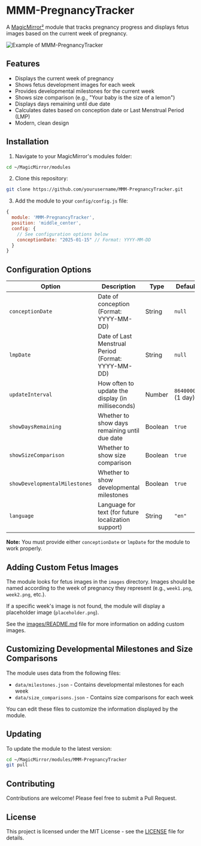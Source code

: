 # MMM-PregnancyTracker

A [MagicMirror²](https://github.com/MichMich/MagicMirror) module that tracks pregnancy progress and displays fetus images based on the current week of pregnancy.

![Example of MMM-PregnancyTracker](./images/example.png)

## Features

- Displays the current week of pregnancy
- Shows fetus development images for each week
- Provides developmental milestones for the current week
- Shows size comparison (e.g., "Your baby is the size of a lemon")
- Displays days remaining until due date
- Calculates dates based on conception date or Last Menstrual Period (LMP)
- Modern, clean design

## Installation

1. Navigate to your MagicMirror's modules folder:
```bash
cd ~/MagicMirror/modules
```

2. Clone this repository:
```bash
git clone https://github.com/yourusername/MMM-PregnancyTracker.git
```

3. Add the module to your `config/config.js` file:
```javascript
{
  module: 'MMM-PregnancyTracker',
  position: 'middle_center',
  config: {
    // See configuration options below
    conceptionDate: "2025-01-15" // Format: YYYY-MM-DD
  }
}
```

## Configuration Options

| Option | Description | Type | Default |
| ------ | ----------- | ---- | ------- |
| `conceptionDate` | Date of conception (Format: YYYY-MM-DD) | String | `null` |
| `lmpDate` | Date of Last Menstrual Period (Format: YYYY-MM-DD) | String | `null` |
| `updateInterval` | How often to update the display (in milliseconds) | Number | `86400000` (1 day) |
| `showDaysRemaining` | Whether to show days remaining until due date | Boolean | `true` |
| `showSizeComparison` | Whether to show size comparison | Boolean | `true` |
| `showDevelopmentalMilestones` | Whether to show developmental milestones | Boolean | `true` |
| `language` | Language for text (for future localization support) | String | `"en"` |

**Note:** You must provide either `conceptionDate` or `lmpDate` for the module to work properly.

## Adding Custom Fetus Images

The module looks for fetus images in the `images` directory. Images should be named according to the week of pregnancy they represent (e.g., `week1.png`, `week2.png`, etc.).

If a specific week's image is not found, the module will display a placeholder image (`placeholder.png`).

See the [images/README.md](./images/README.md) file for more information on adding custom images.

## Customizing Developmental Milestones and Size Comparisons

The module uses data from the following files:

- `data/milestones.json` - Contains developmental milestones for each week
- `data/size_comparisons.json` - Contains size comparisons for each week

You can edit these files to customize the information displayed by the module.

## Updating

To update the module to the latest version:

```bash
cd ~/MagicMirror/modules/MMM-PregnancyTracker
git pull
```

## Contributing

Contributions are welcome! Please feel free to submit a Pull Request.

## License

This project is licensed under the MIT License - see the [LICENSE](LICENSE) file for details.

